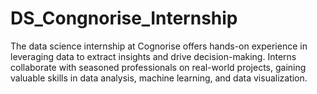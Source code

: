 # DS_Congnorise_Internship
The data science internship at Cognorise offers hands-on experience in leveraging data to extract insights and drive decision-making. Interns collaborate with seasoned professionals on real-world projects, gaining valuable skills in data analysis, machine learning, and data visualization.
